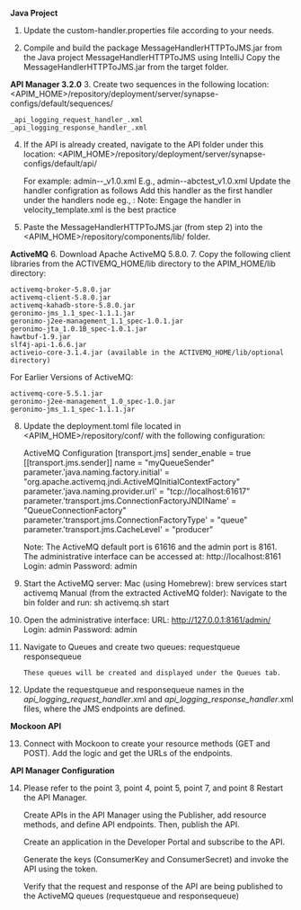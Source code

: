**Java Project**
1. Update the custom-handler.properties file according to your needs.

2. Compile and build the package MessageHandlerHTTPToJMS.jar from the Java project MessageHandlerHTTPToJMS using IntelliJ
   Copy the MessageHandlerHTTPToJMS.jar from the target folder.

**API Manager 3.2.0**
3. Create two sequences in the following location:
<APIM_HOME>/repository/deployment/server/synapse-configs/default/sequences/

    _api_logging_request_handler_.xml
    _api_logging_response_handler_.xml

4. If the API is already created, navigate to the API folder under this location:
    <APIM_HOME>/repository/deployment/server/synapse-configs/default/api/

    For example:
    admin--<apiname>_v1.0.xml
    E.g., admin--abctest_v1.0.xml
   Update the handler configration as follows
   Add this handler as the first handler under the handlers node
   <handlers>
        <handler class="<<customhandler class name with the package>>"/>
   </handlers>
        eg., : <handlers>
        <handler class="<<org.wso2.custom.APILoggingHandler>>"/>
   </handlers>
Note: Engage the handler in velocity_template.xml is the best practice
6. Paste the MessageHandlerHTTPToJMS.jar (from step 2) into the <APIM_HOME>/repository/components/lib/ folder.

**ActiveMQ**
6. Download Apache ActiveMQ 5.8.0.
7. Copy the following client libraries from the ACTIVEMQ_HOME/lib directory to the APIM_HOME/lib directory:

    activemq-broker-5.8.0.jar
    activemq-client-5.8.0.jar
    activemq-kahadb-store-5.8.0.jar
    geronimo-jms_1.1_spec-1.1.1.jar
    geronimo-j2ee-management_1.1_spec-1.0.1.jar
    geronimo-jta_1.0.1B_spec-1.0.1.jar
    hawtbuf-1.9.jar
    slf4j-api-1.6.6.jar
    activeio-core-3.1.4.jar (available in the ACTIVEMQ_HOME/lib/optional directory)

For Earlier Versions of ActiveMQ:

    activemq-core-5.5.1.jar
    geronimo-j2ee-management_1.0_spec-1.0.jar
    geronimo-jms_1.1_spec-1.1.1.jar

8. Update the deployment.toml file located in <APIM_HOME>/repository/conf/ with the following configuration:

   ActiveMQ Configuration
    [transport.jms]
    sender_enable = true
    [[transport.jms.sender]]
    name = "myQueueSender"
    parameter.'java.naming.factory.initial' = "org.apache.activemq.jndi.ActiveMQInitialContextFactory"
    parameter.'java.naming.provider.url' = "tcp://localhost:61617"
    parameter.'transport.jms.ConnectionFactoryJNDIName' = "QueueConnectionFactory"
    parameter.'transport.jms.ConnectionFactoryType' = "queue"
    parameter.'transport.jms.CacheLevel' = "producer"

    Note: The ActiveMQ default port is 61616 and the admin port is 8161. The administrative interface can be accessed at:
    http://localhost:8161
    Login: admin
    Password: admin

9. Start the ActiveMQ server:
        Mac (using Homebrew): brew services start activemq
        Manual (from the extracted ActiveMQ folder):
        Navigate to the bin folder and run:
        sh activemq.sh start

10. Open the administrative interface:
        URL: http://127.0.0.1:8161/admin/
        Login: admin
        Password: admin

11. Navigate to Queues and create two queues:
        requestqueue
        responsequeue

        These queues will be created and displayed under the Queues tab.

12. Update the requestqueue and responsequeue names in the _api_logging_request_handler_.xml and _api_logging_response_handler_.xml files, where the JMS endpoints are defined.

**Mockoon API**

13. Connect with Mockoon to create your resource methods (GET and POST). Add the logic and get the URLs of the endpoints.

**API Manager Configuration**

14. Please refer to the point 3, point 4, point 5, point 7, and point 8
    Restart the API Manager.

    Create APIs in the API Manager using the Publisher, add resource methods, and define API endpoints. Then, publish the API.

    Create an application in the Developer Portal and subscribe to the API.

    Generate the keys (ConsumerKey and ConsumerSecret) and invoke the API using the token.

    Verify that the request and response of the API are being published to the ActiveMQ queues (requestqueue and responsequeue)
    



